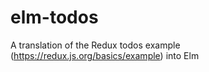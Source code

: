 # elm-todos
A translation of the Redux todos example (https://redux.js.org/basics/example) into Elm
